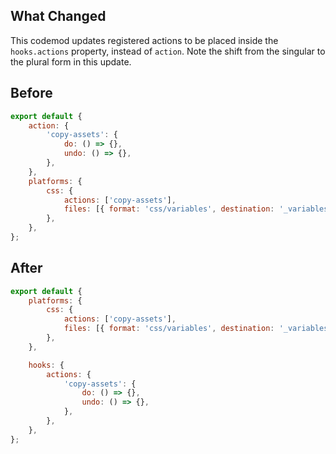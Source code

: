 ## What Changed

This codemod updates registered actions to be placed inside the `hooks.actions` property, instead of `action`. Note the shift from the singular to the plural form in this update.

## Before

```jsx
export default {
    action: {
        'copy-assets': {
            do: () => {},
            undo: () => {},
        },
    },
    platforms: {
        css: {
            actions: ['copy-assets'],
            files: [{ format: 'css/variables', destination: '_variables.css' }],
        },
    },
};

```

## After

```jsx
export default {
    platforms: {
        css: {
            actions: ['copy-assets'],
            files: [{ format: 'css/variables', destination: '_variables.css' }],
        },
    },

    hooks: {
        actions: {
            'copy-assets': {
                do: () => {},
                undo: () => {},
            },
        },
    },
};

```
